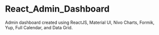 # React_Admin_Dashboard
Admin dashboard created using ReactJS, Material UI, Nivo Charts, Formik, Yup, Full Calendar, and Data Grid.
